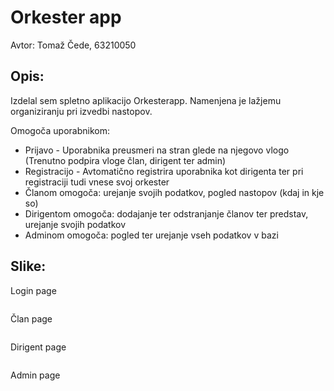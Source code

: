 <h1>Orkester app</h1>

<p>Avtor: Tomaž Čede, 63210050</p>

<h2>Opis:</h2>
<p>Izdelal sem spletno aplikacijo Orkesterapp. Namenjena je lažjemu organiziranju pri izvedbi nastopov.</p>
<p>Omogoča uporabnikom:
	<ul>
		<li>Prijavo - Uporabnika preusmeri na stran glede na njegovo vlogo (Trenutno podpira vloge član, dirigent ter admin)</li>
		<li>Registracijo - Avtomatično registrira uporabnika kot dirigenta ter pri registraciji tudi vnese svoj orkester</li>
		<li>Članom omogoča: urejanje svojih podatkov, pogled nastopov (kdaj in kje so)</li>
		<li>Dirigentom omogoča: dodajanje ter odstranjanje članov ter predstav, urejanje svojih podatkov</li>
		<li>Adminom omogoča: pogled ter urejanje vseh podatkov v bazi</li>
	</ul>
</p>

<h2>Slike:</h2>
<p>Login page</p>
<p><img href="/images/Login.png" /></p>
<p>Član page</p>
<p><img href="/images/Member.png" /></p>
<p>Dirigent page</p>
<p><img href="/images/Dirigent.png" /></p>
<p>Admin page</p>
<p><img href="/images/Admin.png" /></p>